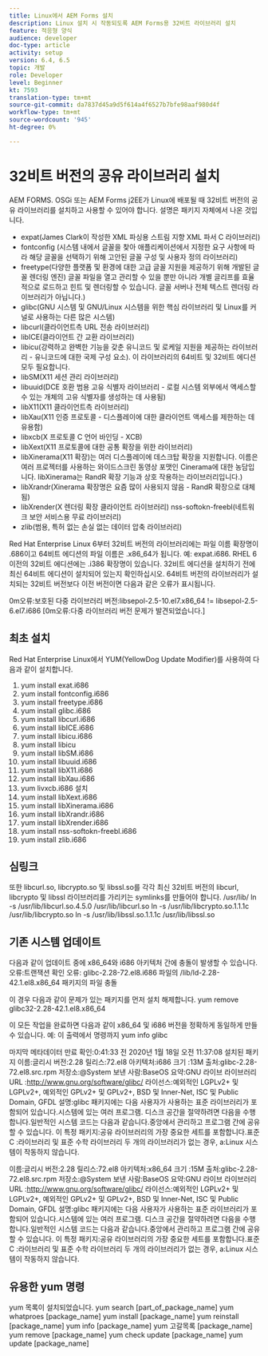 ```yaml
---
title: Linux에서 AEM Forms 설치
description: Linux 설치 시 작동되도록 AEM Forms용 32비트 라이브러리 설치
feature: 적응형 양식
audience: developer
doc-type: article
activity: setup
version: 6.4, 6.5
topic: 개발
role: Developer
level: Beginner
kt: 7593
translation-type: tm+mt
source-git-commit: da7837d45a9d5f614a4f6527b7bfe98aaf980d4f
workflow-type: tm+mt
source-wordcount: '945'
ht-degree: 0%

---
```



# 32비트 버전의 공유 라이브러리 설치

AEM FORMS. OSGi 또는 AEM Forms j2EE가 Linux에 배포될 때 32비트 버전의 공유 라이브러리를 설치하고 사용할 수 있어야 합니다.  설명은 패키지 자체에서 나온 것입니다.

* expat(James Clark이 작성한 XML 파싱용 스트림 지향 XML 파서 C 라이브러리)
* fontconfig (시스템 내에서 글꼴을 찾아 애플리케이션에서 지정한 요구 사항에 따라 해당 글꼴을 선택하기 위해 고안된 글꼴 구성 및 사용자 정의 라이브러리)
* freetype(다양한 플랫폼 및 환경에 대한 고급 글꼴 지원을 제공하기 위해 개발된 글꼴 렌더링 엔진) 글꼴 파일을 열고 관리할 수 있을 뿐만 아니라 개별 글리프를 효율적으로 로드하고 힌트 및 렌더링할 수 있습니다. 글꼴 서버나 전체 텍스트 렌더링 라이브러리가 아닙니다.)
* glibc(GNU 시스템 및 GNU/Linux 시스템을 위한 핵심 라이브러리 및 Linux를 커널로 사용하는 다른 많은 시스템)
* libcurl(클라이언트측 URL 전송 라이브러리)
* libICE(클라이언트 간 교환 라이브러리)
* libicu(강력하고 완벽한 기능을 갖춘 유니코드 및 로케일 지원을 제공하는 라이브러리 - 유니코드에 대한 국제 구성 요소). 이 라이브러리의 64비트 및 32비트 에디션 모두 필요합니다.
* libSM(X11 세션 관리 라이브러리)
* libuuid(DCE 호환 범용 고유 식별자 라이브러리 - 로컬 시스템 외부에서 액세스할 수 있는 개체의 고유 식별자를 생성하는 데 사용됨)
* libX11(X11 클라이언트측 라이브러리)
* libXau(X11 인증 프로토콜 - 디스플레이에 대한 클라이언트 액세스를 제한하는 데 유용함)
* libxcb(X 프로토콜 C 언어 바인딩 - XCB)
* libXext(X11 프로토콜에 대한 공통 확장을 위한 라이브러리)
* libXinerama(X11 확장)는 여러 디스플레이에 데스크탑 확장을 지원합니다. 이름은 여러 프로젝터를 사용하는 와이드스크린 동영상 포맷인 Cinerama에 대한 농담입니다. libXinerama는 RandR 확장 기능과 상호 작용하는 라이브러리입니다.)
* libXrandr(Xinerama 확장명은 요즘 많이 사용되지 않음 - RandR 확장으로 대체됨)
* libXrender(X 렌더링 확장 클라이언트 라이브러리)
nss-softokn-freebl(네트워크 보안 서비스용 무료 라이브러리)
* zlib(범용, 특허 없는 손실 없는 데이터 압축 라이브러리)

Red Hat Enterprise Linux 6부터 32비트 버전의 라이브러리에는 파일 이름 확장명이 .686이고 64비트 에디션의 파일 이름은 .x86_64가 됩니다. 예: expat.i686. RHEL 6 이전의 32비트 에디션에는 .i386 확장명이 있습니다. 32비트 에디션을 설치하기 전에 최신 64비트 에디션이 설치되어 있는지 확인하십시오. 64비트 버전의 라이브러리가 설치되는 32비트 버전보다 이전 버전이면 다음과 같은 오류가 표시됩니다.

0m오류:보호된 다중 라이브러리 버전:libsepol-2.5-10.el7.x86_64 != libsepol-2.5-6.el7.i686 [0m오류:다중 라이브러리 버전 문제가 발견되었습니다.]

## 최초 설치

Red Hat Enterprise Linux에서 YUM(YellowDog Update Modifier)를 사용하여 다음과 같이 설치합니다.

1. yum install exat.i686
2. yum install fontconfig.i686
3. yum install freetype.i686
4. yum install glibc.i686
5. yum install libcurl.i686
6. yum install libICE.i686
7. yum install libicu.i686
8. yum install libicu
9. yum install libSM.i686
10. yum install libuuid.i686
11. yum install libX11.i686
12. yum install libXau.i686
13. yum livxcb.i686 설치
14. yum install libXext.i686
15. yum install libXinerama.i686
16. yum install libXrandr.i686
17. yum install libXrender.i686
18. yum install nss-softokn-freebl.i686
19. yum install zlib.i686

## 심링크

또한 libcurl.so, libcrypto.so 및 libssl.so를 각각 최신 32비트 버전의 libcurl, libcrypto 및 libssl 라이브러리를 가리키는 symlinks를 만들어야 합니다. /usr/lib/
ln -s /usr/lib/libcurl.so.4.5.0 /usr/lib/libcurl.so
ln -s /usr/lib/libcrypto.so.1.1.1c /usr/lib/libcrypto.so
ln -s /usr/lib/libssl.so.1.1.1c /usr/lib/libssl.so

## 기존 시스템 업데이트

다음과 같이 업데이트 중에 x86_64와 i686 아키텍처 간에 충돌이 발생할 수 있습니다.
오류:트랜잭션 확인 오류:
glibc-2.28-72.el8.i686 파일의 /lib/ld-2.28-42.1.el8.x86_64 패키지의 파일 충돌

이 경우 다음과 같이 문제가 있는 패키지를 먼저 설치 해제합니다.
yum remove glibc32-2.28-42.1.el8.x86_64

이 모든 작업을 완료하면 다음과 같이 x86_64 및 i686 버전을 정확하게 동일하게 만들 수 있습니다. 예: 이 출력에서 명령까지
yum info glibc

마지막 메타데이터 만료 확인:0:41:33 전 2020년 1월 18일 오전 11:37:08
설치된 패키지
이름:글리시
버전:2.28
릴리스:72.el8
아키텍처:i686
크기 :13M
출처:glibc-2.28-72.el8.src.rpm
저장소:@System
보낸 사람:BaseOS
요약:GNU 라이브 라이브러리
URL :http://www.gnu.org/software/glibc/
라이선스:예외적인 LGPLv2+ 및 LGPLv2+, 예외적인 GPLv2+ 및 GPLv2+, BSD 및 Inner-Net, ISC 및 Public Domain, GFDL
설명:glibc 패키지에는 다음 사용자가 사용하는 표준 라이브러리가 포함되어 있습니다.시스템에 있는 여러 프로그램. 디스크 공간을 절약하려면 다음을 수행합니다.일반적인 시스템 코드는 다음과 같습니다.중앙에서 관리하고 프로그램 간에 공유할 수 있습니다. 이 특정 패키지:공유 라이브러리의 가장 중요한 세트를 포함합니다.표준 C :라이브러리 및 표준 수학 라이브러리 두 개의 라이브러리가 없는 경우, a:Linux 시스템이 작동하지 않습니다.

이름:글리시
버전:2.28
릴리스:72.el8
아키텍처:x86_64
크기 :15M
출처:glibc-2.28-72.el8.src.rpm
저장소:@System
보낸 사람:BaseOS
요약:GNU 라이브 라이브러리
URL :http://www.gnu.org/software/glibc/
라이선스:예외적인 LGPLv2+ 및 LGPLv2+, 예외적인 GPLv2+ 및 GPLv2+, BSD 및 Inner-Net, ISC 및 Public Domain, GFDL
설명:glibc 패키지에는 다음 사용자가 사용하는 표준 라이브러리가 포함되어 있습니다.시스템에 있는 여러 프로그램. 디스크 공간을 절약하려면 다음을 수행합니다.일반적인 시스템 코드는 다음과 같습니다.중앙에서 관리하고 프로그램 간에 공유할 수 있습니다. 이 특정 패키지:공유 라이브러리의 가장 중요한 세트를 포함합니다.표준 C :라이브러리 및 표준 수학 라이브러리 두 개의 라이브러리가 없는 경우, a:Linux 시스템이 작동하지 않습니다.

## 유용한 yum 명령

yum 목록이 설치되었습니다.
yum search [part_of_package_name]
yum whatproes [package_name]
yum install [package_name]
yum reinstall [package_name]
yum info [package_name]
yum 고갈목록 [package_name]
yum remove [package_name]
yum check update [package_name]
yum update [package_name]
